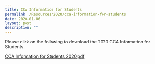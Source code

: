 ```yaml
---
title: CCA Information for Students
permalink: /Resources/2020/cca-information-for-students
date: 2020-01-06
layout: post
description: ""
---
```

Please click on the following to download the 2020 CCA Information for Students.  
  
[CCA Information for Students 2020.pdf](https://www-bpghs-moe-edu-sg-admin.cwp.sg/qql/slot/u148/BPGHS%202020/Announcements%20&%20Updates/CCA%20Information%20for%20Students%202020.pdf)
